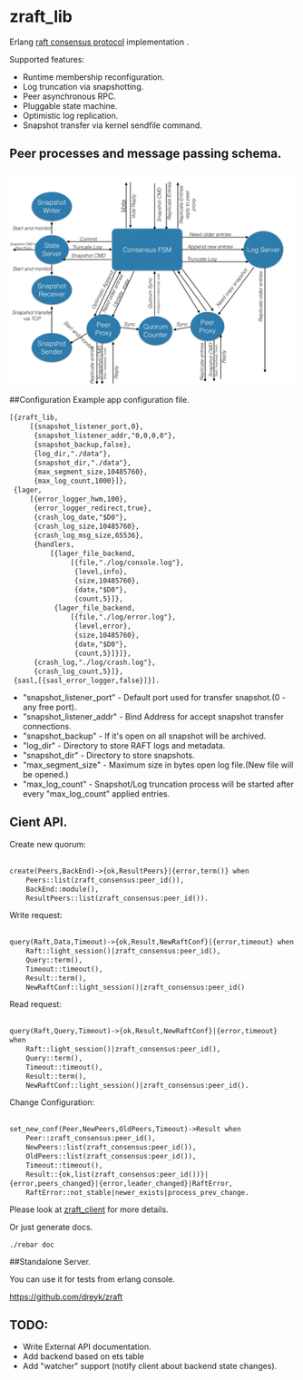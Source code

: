 # zraft_lib

Erlang [raft consensus protocol](https://ramcloud.stanford.edu/wiki/download/attachments/11370504/raft.pdf) implementation .

Supported features:
- Runtime membership reconfiguration.
- Log truncation via snapshotting.
- Peer asynchronous RPC.
- Pluggable state machine.
- Optimistic log replication.
- Snapshot transfer via kernel sendfile command.

## Peer processes and message passing schema.
![schema](docs/img/schema.png?raw=true)

##Configuration
Example app configuration file.
```
[{zraft_lib,
     [{snapshot_listener_port,0},
      {snapshot_listener_addr,"0,0,0,0"},
      {snapshot_backup,false},
      {log_dir,"./data"},
      {snapshot_dir,"./data"},
      {max_segment_size,10485760},
      {max_log_count,1000}]},
 {lager,
     [{error_logger_hwm,100},
      {error_logger_redirect,true},
      {crash_log_date,"$D0"},
      {crash_log_size,10485760},
      {crash_log_msg_size,65536},
      {handlers,
          [{lager_file_backend,
               [{file,"./log/console.log"},
                {level,info},
                {size,10485760},
                {date,"$D0"},
                {count,5}]},
           {lager_file_backend,
               [{file,"./log/error.log"},
                {level,error},
                {size,10485760},
                {date,"$D0"},
                {count,5}]}]},
      {crash_log,"./log/crash.log"},
      {crash_log_count,5}]},
 {sasl,[{sasl_error_logger,false}]}].
 ```
- "snapshot_listener_port" - Default port used for transfer snapshot.(0 - any free port).
- "snapshot_listener_addr" - Bind Address for accept snapshot transfer connections.
- "snapshot_backup" - If it's open on all snapshot will be archived.
- "log_dir" - Directory to store RAFT logs and metadata.
- "snapshot_dir" - Directory to store snapshots.
- "max_segment_size" - Maximum size in bytes open log file.(New file will be opened.)
- "max_log_count" - Snapshot/Log truncation process will be started after every "max_log_count" applied entries.

## Cient API.

Create new quorum:

```

create(Peers,BackEnd)->{ok,ResultPeers}|{error,term()} when
    Peers::list(zraft_consensus:peer_id()),
    BackEnd::module(),
    ResultPeers::list(zraft_consensus:peer_id()).

```

Write request:

```

query(Raft,Data,Timeout)->{ok,Result,NewRaftConf}|{error,timeout} when
    Raft::light_session()|zraft_consensus:peer_id(),
    Query::term(),
    Timeout::timeout(),
    Result::term(),
    NewRaftConf::light_session()|zraft_consensus:peer_id()

```

Read request:

```

query(Raft,Query,Timeout)->{ok,Result,NewRaftConf}|{error,timeout} when
    Raft::light_session()|zraft_consensus:peer_id(),
    Query::term(),
    Timeout::timeout(),
    Result::term(),
    NewRaftConf::light_session()|zraft_consensus:peer_id().

```

Change Configuration:

```

set_new_conf(Peer,NewPeers,OldPeers,Timeout)->Result when
    Peer::zraft_consensus:peer_id(),
    NewPeers::list(zraft_consensus:peer_id()),
    OldPeers::list(zraft_consensus:peer_id()),
    Timeout::timeout(),
    Result::{ok,list(zraft_consensus:peer_id())}|{error,peers_changed}|{error,leader_changed}|RaftError,
    RaftError::not_stable|newer_exists|process_prev_change.

```

Please look at [zraft_client](http://github.com/dreyk/zraft_lib/blob/master/src/zraft_client.erl) for more details.

Or just generate docs.

```
./rebar doc

```


##Standalone Server.

You can use it for tests from erlang console.

https://github.com/dreyk/zraft


## TODO:
- Write External API documentation.
- Add backend based on ets table
- Add "watcher" support (notify client about backend state changes).


